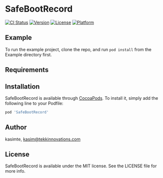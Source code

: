 # SafeBootRecord

[![CI Status](https://img.shields.io/travis/kasimte/SafeBootRecord.svg?style=flat)](https://travis-ci.org/kasimte/SafeBootRecord)
[![Version](https://img.shields.io/cocoapods/v/SafeBootRecord.svg?style=flat)](https://cocoapods.org/pods/SafeBootRecord)
[![License](https://img.shields.io/cocoapods/l/SafeBootRecord.svg?style=flat)](https://cocoapods.org/pods/SafeBootRecord)
[![Platform](https://img.shields.io/cocoapods/p/SafeBootRecord.svg?style=flat)](https://cocoapods.org/pods/SafeBootRecord)

## Example

To run the example project, clone the repo, and run `pod install` from the Example directory first.

## Requirements

## Installation

SafeBootRecord is available through [CocoaPods](https://cocoapods.org). To install
it, simply add the following line to your Podfile:

```ruby
pod 'SafeBootRecord'
```

## Author

kasimte, kasim@tekkinnovations.com

## License

SafeBootRecord is available under the MIT license. See the LICENSE file for more info.
